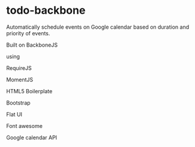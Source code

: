 todo-backbone
=============

Automatically schedule events on Google calendar based on duration and priority of events.

Built on BackboneJS

using

RequireJS

MomentJS

HTML5 Boilerplate

Bootstrap

Flat UI

Font awesome

Google calendar API
